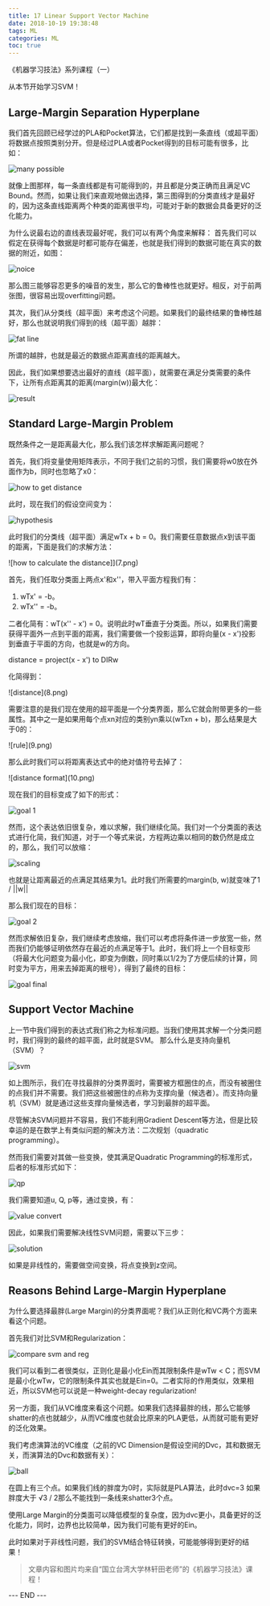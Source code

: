 ```yaml
---
title: 17 Linear Support Vector Machine
date: 2018-10-19 19:38:48
tags: ML
categories: ML
toc: true
---
```


《机器学习技法》系列课程（一）

从本节开始学习SVM！

<!-- more -->

## Large-Margin Separation Hyperplane
我们首先回顾已经学过的PLA和Pocket算法，它们都是找到一条直线（或超平面）将数据点按照类别分开。但是经过PLA或者Pocket得到的目标可能有很多，比如：

 ![many possible](1.png) 

就像上图那样，每一条直线都是有可能得到的，并且都是分类正确而且满足VC Bound。然而，如果让我们来直观地做出选择，第三图得到的分类直线才是最好的，因为这条直线距离两个种类的距离很平均，可能对于新的数据会具备更好的泛化能力。

为什么说最右边的直线表现最好呢，我们可以有两个角度来解释：
首先我们可以假定在获得每个数据是时都可能存在偏差，也就是我们得到的数据可能在真实的数据的附近，如图：

 ![noice](2.png) 

那么图三能够容忍更多的噪音的发生，那么它的鲁棒性也就更好。相反，对于前两张图，很容易出现overfitting问题。

其次，我们从分类线（超平面）来考虑这个问题。如果我们的最终结果的鲁棒性越好，那么也就说明我们得到的线（超平面）越胖：

 ![fat line](3.png) 

所谓的越胖，也就是最近的数据点距离直线的距离越大。

因此，我们如果想要选出最好的直线（超平面），就需要在满足分类需要的条件下，让所有点距离其的距离(margin(w))最大化：

 ![result](4.png) 

## Standard Large-Margin Problem
既然条件之一是距离最大化，那么我们该怎样求解距离问题呢？

首先，我们将变量使用矩阵表示，不同于我们之前的习惯，我们需要将w0放在外面作为b，同时也忽略了x0：

 ![how to get distance](5.png) 

此时，现在我们的假设空间变为：

 ![hypothesis](6.png) 

此时我们的分类线（超平面）满足wTx + b = 0。我们需要任意数据点x到该平面的距离，下面是我们的求解方法：

 ![how to calculate the distance]](7.png) 

首先，我们任取分类面上两点x'和x''，带入平面方程我们有：

1. wTx' = -b。
2. wTx'' = -b。

二者化简有：wT(x'' - x') = 0。说明此时wT垂直于分类面。所以，如果我们需要获得平面外一点到平面的距离，我们需要做一个投影运算，即将向量(x - x')投影到垂直于平面的方向，也就是w的方向。

distance = project(x - x') to DIRw

化简得到：

<div align> ![distance](8.png) 

需要注意的是我们现在使用的超平面是一个分类界面，那么它就会附带更多的一些属性。其中之一是如果用每个点xn对应的类别yn乘以(wTxn + b)，那么结果是大于0的：

<div align> ![rule](9.png) 

那么此时我们可以将距离表达式中的绝对值符号去掉了：

<div align> ![distance format](10.png) 

现在我们的目标变成了如下的形式：

 ![goal 1](11.png) 

然而，这个表达依旧很复杂，难以求解，我们继续化简。我们对一个分类面的表达式进行化简，我们知道，对于一个等式来说，方程两边乘以相同的数仍然是成立的，那么，我们可以放缩：

 ![scaling](12.png) 

也就是让距离最近的点满足其结果为1。此时我们所需要的margin(b, w)就变味了1 / ||w||

那么我们现在的目标：

 ![goal 2](13.png) 

然而求解依旧复杂，我们继续考虑放缩，我们可以考虑将条件进一步放宽一些，然而我们仍能够证明依然存在最近的点满足等于1。此时，我们将上一个目标变形（将最大化问题变为最小化，即变为倒数，同时乘以1/2为了方便后续的计算，同时变为平方，用来去掉距离的根号），得到了最终的目标：

 ![goal final](14.png) 


## Support Vector Machine
上一节中我们得到的表达式我们称之为标准问题。当我们使用其求解一个分类问题时，我们得到的最终的超平面，此时就是SVM。
那么什么是支持向量机（SVM）？

 ![svm](15.png) 

如上图所示，我们在寻找最胖的分类界面时，需要被方框圈住的点，而没有被圈住的点我们并不需要。我们把这些被圈住的点称为支撑向量（候选者）。而支持向量机（SVM）就是通过这些支撑向量候选者，学习到最胖的超平面。

尽管解决SVM问题并不容易，我们不能利用Gradient Descent等方法，但是比较幸运的是在数学上有类似问题的解决方法：二次规划（quadratic programming）。

然而我们需要对其做一些变换，使其满足Quadratic Programming的标准形式，后者的标准形式如下：

 ![qp](16.png) 

我们需要知道u, Q, p等，通过变换，有：

 ![value convert](17.png) 

因此，如果我们需要解决线性SVM问题，需要以下三步：

 ![solution](18.png) 

如果是非线性的，需要做空间变换，将点变换到z空间。

## Reasons Behind Large-Margin Hyperplane
为什么要选择最胖(Large Margin)的分类界面呢？我们从正则化和VC两个方面来看这个问题。

首先我们对比SVM和Regularization：

 ![compare svm and reg](19.png) 

我们可以看到二者很类似，正则化是最小化Ein而其限制条件是wTw < C；而SVM是最小化wTw，它的限制条件其实也就是Ein=0。二者实际的作用类似，效果相近，所以SVM也可以说是一种weight-decay regularization!

另一方面，我们从VC维度来看这个问题。如果我们选择最胖的线，那么它能够shatter的点也就越少，从而VC维度也就会比原来的PLA更低，从而就可能有更好的泛化效果。

我们考虑演算法的VC维度（之前的VC Dimension是假设空间的Dvc，其和数据无关，而演算法的Dvc和数据有关）：

 ![ball](20.png) 

在圆上有三个点。如果我们线的胖度为0时，实际就是PLA算法，此时dvc=3
如果胖度大于 √3 / 2那么不能找到一条线来shatter3个点。

使用Large Margin的分类面可以降低模型的复杂度，因为dvc更小，具备更好的泛化能力，同时，边界也比较简单，因为我们可能有更好的Ein。

此时如果对于非线性问题，我们的SVM结合特征转换，可能能够得到更好的结果！


> 文章内容和图片均来自“国立台湾大学林轩田老师”的《机器学习技法》课程！


--- END --- 